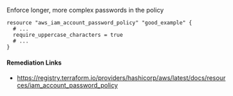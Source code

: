 
Enforce longer, more complex passwords in the policy

```hcl
resource "aws_iam_account_password_policy" "good_example" {
  # ...
  require_uppercase_characters = true
  # ...
}
```

#### Remediation Links
 - https://registry.terraform.io/providers/hashicorp/aws/latest/docs/resources/iam_account_password_policy
        